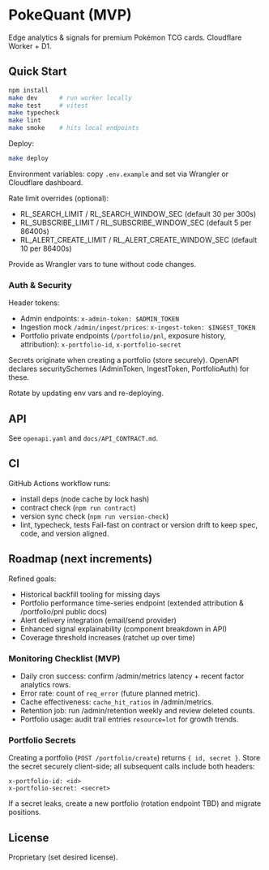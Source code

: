 # PokeQuant (MVP)

Edge analytics & signals for premium Pokémon TCG cards. Cloudflare Worker + D1.

## Quick Start

```bash
npm install
make dev      # run worker locally
make test     # vitest
make typecheck
make lint
make smoke    # hits local endpoints
```

Deploy:
```bash
make deploy
```

Environment variables: copy `.env.example` and set via Wrangler or Cloudflare dashboard.

Rate limit overrides (optional):
- RL_SEARCH_LIMIT / RL_SEARCH_WINDOW_SEC (default 30 per 300s)
- RL_SUBSCRIBE_LIMIT / RL_SUBSCRIBE_WINDOW_SEC (default 5 per 86400s)
- RL_ALERT_CREATE_LIMIT / RL_ALERT_CREATE_WINDOW_SEC (default 10 per 86400s)

Provide as Wrangler vars to tune without code changes.

### Auth & Security

Header tokens:

- Admin endpoints: `x-admin-token: $ADMIN_TOKEN`
- Ingestion mock `/admin/ingest/prices`: `x-ingest-token: $INGEST_TOKEN`
- Portfolio private endpoints (`/portfolio/pnl`, exposure history, attribution): `x-portfolio-id`, `x-portfolio-secret`

Secrets originate when creating a portfolio (store securely). OpenAPI declares securitySchemes (AdminToken, IngestToken, PortfolioAuth) for these.

Rotate by updating env vars and re-deploying.

## API
See `openapi.yaml` and `docs/API_CONTRACT.md`.

## CI
GitHub Actions workflow runs:
- install deps (node cache by lock hash)
- contract check (`npm run contract`)
- version sync check (`npm run version-check`)
- lint, typecheck, tests
Fail-fast on contract or version drift to keep spec, code, and version aligned.

## Roadmap (next increments)
Refined goals:
- Historical backfill tooling for missing days
- Portfolio performance time-series endpoint (extended attribution & /portfolio/pnl public docs)
- Alert delivery integration (email/send provider)
- Enhanced signal explainability (component breakdown in API)
- Coverage threshold increases (ratchet up over time)

### Monitoring Checklist (MVP)

- Daily cron success: confirm /admin/metrics latency + recent factor analytics rows.
- Error rate: count of `req_error` (future planned metric).
- Cache effectiveness: `cache_hit_ratios` in /admin/metrics.
- Retention job: run /admin/retention weekly and review deleted counts.
- Portfolio usage: audit trail entries `resource=lot` for growth trends.

### Portfolio Secrets

Creating a portfolio (`POST /portfolio/create`) returns `{ id, secret }`. Store the secret securely client-side; all subsequent calls include both headers:

```
x-portfolio-id: <id>
x-portfolio-secret: <secret>
```

If a secret leaks, create a new portfolio (rotation endpoint TBD) and migrate positions.

## License
Proprietary (set desired license).
